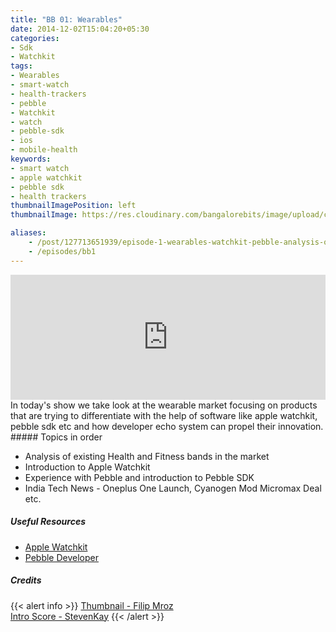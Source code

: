 ```yaml
---
title: "BB 01: Wearables"
date: 2014-12-02T15:04:20+05:30
categories:
- Sdk
- Watchkit
tags:
- Wearables
- smart-watch
- health-trackers
- pebble
- Watchkit
- watch
- pebble-sdk
- ios
- mobile-health
keywords:
- smart watch
- apple watchkit
- pebble sdk
- health trackers
thumbnailImagePosition: left
thumbnailImage: https://res.cloudinary.com/bangalorebits/image/upload/c_scale,f_auto,fl_progressive,h_1200,q_auto,w_800/v1517410308/bb-episode-assets/bb1-thumbnail.jpg

aliases:
    - /post/127713651939/episode-1-wearables-watchkit-pebble-analysis-of
    - /episodes/bb1
---
```

<iframe frameborder='0' height='200px' scrolling='no' seamless src='https://embed.simplecast.com/7d3a785a?color=f5f5f5' width='100%'></iframe>
<BR>
In today's show we take look at the wearable market focusing on products that are trying to differentiate with the help of software like apple watchkit, pebble sdk etc and how developer echo system can propel their innovation.  
<!--more-->
##### Topics in order


- Analysis of existing Health and Fitness bands in the market
- Introduction to Apple Watchkit
- Experience with Pebble and introduction to Pebble SDK
- India Tech News - Oneplus One Launch, Cyanogen Mod Micromax Deal etc.

##### Useful Resources
  - [Apple Watchkit](https://developer.apple.com/watchos/)
  - [Pebble Developer](https://developer.pebble.com)

##### Credits

{{< alert info  >}}
  [Thumbnail - Filip Mroz](https://unsplash.com/@mroz) <BR>
  [Intro Score - StevenKay](https://plus.google.com/+StevenKay_Detachment)
{{< /alert >}}
